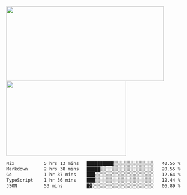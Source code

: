 <a href="https://github.com/anuraghazra/github-readme-stats">
  <img height=200 width=420 align="center" src="https://github-readme-stats.vercel.app/api?username=airRnot1106&hide_title=true&show_icons=true&rank_icon=github" />
</a>
<a href="https://github.com/anuraghazra/convoychat">
  <img height=200 width=320 align="center" src="https://github-readme-stats.vercel.app/api/top-langs/?username=airRnot1106&hide_title=true&layout=compact&hide=html,css" />
</a>

<!--START_SECTION:waka-->

```txt
Nix           5 hrs 13 mins   ██████████░░░░░░░░░░░░░░░   40.55 %
Markdown      2 hrs 38 mins   █████░░░░░░░░░░░░░░░░░░░░   20.55 %
Go            1 hr 37 mins    ███░░░░░░░░░░░░░░░░░░░░░░   12.64 %
TypeScript    1 hr 36 mins    ███░░░░░░░░░░░░░░░░░░░░░░   12.44 %
JSON          53 mins         █▓░░░░░░░░░░░░░░░░░░░░░░░   06.89 %
```

<!--END_SECTION:waka-->
